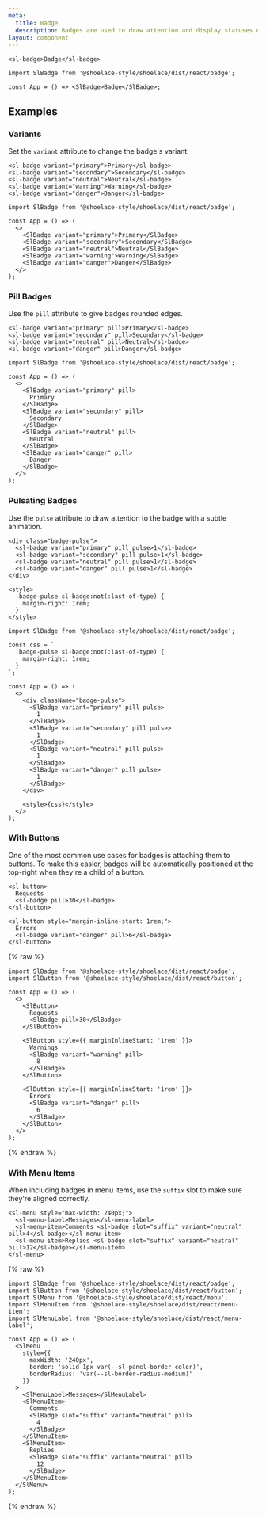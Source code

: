 ```yaml
---
meta:
  title: Badge
  description: Badges are used to draw attention and display statuses or counts.
layout: component
---
```


```html:preview
<sl-badge>Badge</sl-badge>
```

```jsx:react
import SlBadge from '@shoelace-style/shoelace/dist/react/badge';

const App = () => <SlBadge>Badge</SlBadge>;
```

## Examples

### Variants

Set the `variant` attribute to change the badge's variant.

```html:preview
<sl-badge variant="primary">Primary</sl-badge>
<sl-badge variant="secondary">Secondary</sl-badge>
<sl-badge variant="neutral">Neutral</sl-badge>
<sl-badge variant="warning">Warning</sl-badge>
<sl-badge variant="danger">Danger</sl-badge>
```

```jsx:react
import SlBadge from '@shoelace-style/shoelace/dist/react/badge';

const App = () => (
  <>
    <SlBadge variant="primary">Primary</SlBadge>
    <SlBadge variant="secondary">Secondary</SlBadge>
    <SlBadge variant="neutral">Neutral</SlBadge>
    <SlBadge variant="warning">Warning</SlBadge>
    <SlBadge variant="danger">Danger</SlBadge>
  </>
);
```

### Pill Badges

Use the `pill` attribute to give badges rounded edges.

```html:preview
<sl-badge variant="primary" pill>Primary</sl-badge>
<sl-badge variant="secondary" pill>Secondary</sl-badge>
<sl-badge variant="neutral" pill>Neutral</sl-badge>
<sl-badge variant="danger" pill>Danger</sl-badge>
```

```jsx:react
import SlBadge from '@shoelace-style/shoelace/dist/react/badge';

const App = () => (
  <>
    <SlBadge variant="primary" pill>
      Primary
    </SlBadge>
    <SlBadge variant="secondary" pill>
      Secondary
    </SlBadge>
    <SlBadge variant="neutral" pill>
      Neutral
    </SlBadge>
    <SlBadge variant="danger" pill>
      Danger
    </SlBadge>
  </>
);
```

### Pulsating Badges

Use the `pulse` attribute to draw attention to the badge with a subtle animation.

```html:preview
<div class="badge-pulse">
  <sl-badge variant="primary" pill pulse>1</sl-badge>
  <sl-badge variant="secondary" pill pulse>1</sl-badge>
  <sl-badge variant="neutral" pill pulse>1</sl-badge>
  <sl-badge variant="danger" pill pulse>1</sl-badge>
</div>

<style>
  .badge-pulse sl-badge:not(:last-of-type) {
    margin-right: 1rem;
  }
</style>
```

```jsx:react
import SlBadge from '@shoelace-style/shoelace/dist/react/badge';

const css = `
  .badge-pulse sl-badge:not(:last-of-type) {
    margin-right: 1rem;
  }
`;

const App = () => (
  <>
    <div className="badge-pulse">
      <SlBadge variant="primary" pill pulse>
        1
      </SlBadge>
      <SlBadge variant="secondary" pill pulse>
        1
      </SlBadge>
      <SlBadge variant="neutral" pill pulse>
        1
      </SlBadge>
      <SlBadge variant="danger" pill pulse>
        1
      </SlBadge>
    </div>

    <style>{css}</style>
  </>
);
```

### With Buttons

One of the most common use cases for badges is attaching them to buttons. To make this easier, badges will be automatically positioned at the top-right when they're a child of a button.

```html:preview
<sl-button>
  Requests
  <sl-badge pill>30</sl-badge>
</sl-button>

<sl-button style="margin-inline-start: 1rem;">
  Errors
  <sl-badge variant="danger" pill>6</sl-badge>
</sl-button>
```

{% raw %}

```jsx:react
import SlBadge from '@shoelace-style/shoelace/dist/react/badge';
import SlButton from '@shoelace-style/shoelace/dist/react/button';

const App = () => (
  <>
    <SlButton>
      Requests
      <SlBadge pill>30</SlBadge>
    </SlButton>

    <SlButton style={{ marginInlineStart: '1rem' }}>
      Warnings
      <SlBadge variant="warning" pill>
        8
      </SlBadge>
    </SlButton>

    <SlButton style={{ marginInlineStart: '1rem' }}>
      Errors
      <SlBadge variant="danger" pill>
        6
      </SlBadge>
    </SlButton>
  </>
);
```

{% endraw %}

### With Menu Items

When including badges in menu items, use the `suffix` slot to make sure they're aligned correctly.

```html:preview
<sl-menu style="max-width: 240px;">
  <sl-menu-label>Messages</sl-menu-label>
  <sl-menu-item>Comments <sl-badge slot="suffix" variant="neutral" pill>4</sl-badge></sl-menu-item>
  <sl-menu-item>Replies <sl-badge slot="suffix" variant="neutral" pill>12</sl-badge></sl-menu-item>
</sl-menu>
```

{% raw %}

```jsx:react
import SlBadge from '@shoelace-style/shoelace/dist/react/badge';
import SlButton from '@shoelace-style/shoelace/dist/react/button';
import SlMenu from '@shoelace-style/shoelace/dist/react/menu';
import SlMenuItem from '@shoelace-style/shoelace/dist/react/menu-item';
import SlMenuLabel from '@shoelace-style/shoelace/dist/react/menu-label';

const App = () => (
  <SlMenu
    style={{
      maxWidth: '240px',
      border: 'solid 1px var(--sl-panel-border-color)',
      borderRadius: 'var(--sl-border-radius-medium)'
    }}
  >
    <SlMenuLabel>Messages</SlMenuLabel>
    <SlMenuItem>
      Comments
      <SlBadge slot="suffix" variant="neutral" pill>
        4
      </SlBadge>
    </SlMenuItem>
    <SlMenuItem>
      Replies
      <SlBadge slot="suffix" variant="neutral" pill>
        12
      </SlBadge>
    </SlMenuItem>
  </SlMenu>
);
```

{% endraw %}
